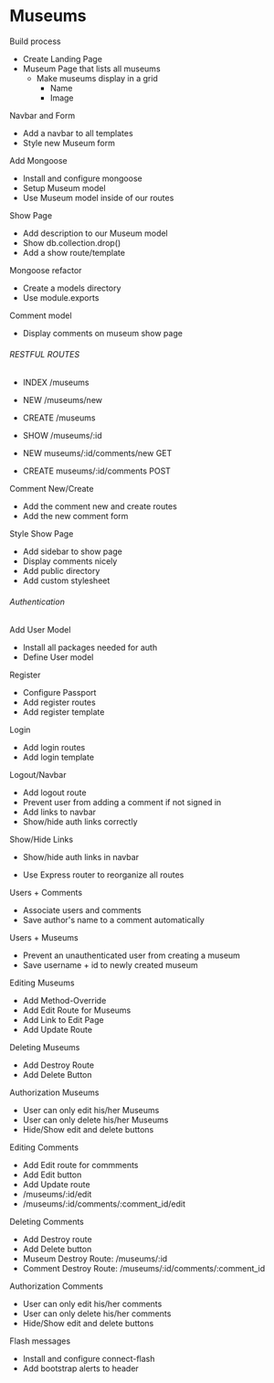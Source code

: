 # Museums

Build process

- Create Landing Page
- Museum Page that lists all museums
  - Make museums display in a grid
    - Name
    - Image

Navbar and Form

- Add a navbar to all templates
- Style new Museum form

Add Mongoose

- Install and configure mongoose
- Setup Museum model
- Use Museum model inside of our routes

Show Page

- Add description to our Museum model
- Show db.collection.drop()
- Add a show route/template

Mongoose refactor

- Create a models directory
- Use module.exports

Comment model

- Display comments on museum show page

###### RESTFUL ROUTES

- INDEX /museums
- NEW /museums/new
- CREATE /museums
- SHOW /museums/:id

- NEW museums/:id/comments/new GET
- CREATE museums/:id/comments POST

Comment New/Create

- Add the comment new and create routes
- Add the new comment form

Style Show Page

- Add sidebar to show page
- Display comments nicely
- Add public directory
- Add custom stylesheet

###### Authentication

Add User Model

- Install all packages needed for auth
- Define User model

Register

- Configure Passport
- Add register routes
- Add register template

Login

- Add login routes
- Add login template

Logout/Navbar

- Add logout route
- Prevent user from adding a comment if not signed in
- Add links to navbar
- Show/hide auth links correctly

Show/Hide Links

- Show/hide auth links in navbar

- Use Express router to reorganize all routes

Users + Comments

- Associate users and comments
- Save author's name to a comment automatically

Users + Museums

- Prevent an unauthenticated user from creating a museum
- Save username + id to newly created museum

Editing Museums

- Add Method-Override
- Add Edit Route for Museums
- Add Link to Edit Page
- Add Update Route

Deleting Museums

- Add Destroy Route
- Add Delete Button

Authorization Museums

- User can only edit his/her Museums
- User can only delete his/her Museums
- Hide/Show edit and delete buttons

Editing Comments

- Add Edit route for commments
- Add Edit button
- Add Update route
- /museums/:id/edit
- /museums/:id/comments/:comment_id/edit

Deleting Comments

- Add Destroy route
- Add Delete button
- Museum Destroy Route: /museums/:id
- Comment Destroy Route: /museums/:id/comments/:comment_id

Authorization Comments

- User can only edit his/her comments
- User can only delete his/her comments
- Hide/Show edit and delete buttons

Flash messages

- Install and configure connect-flash
- Add bootstrap alerts to header
